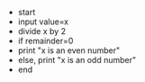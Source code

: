 -   start
-   input value=x
-   divide x by 2
-   if remainder=0
-   print "x is an even number"
-   else, print "x is an odd number"
-   end
